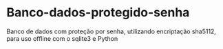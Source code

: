 # Banco-dados-protegido-senha
Banco de dados com proteção por senha, utilizando encriptação sha5112, para uso offline com o sqlite3 e Python
